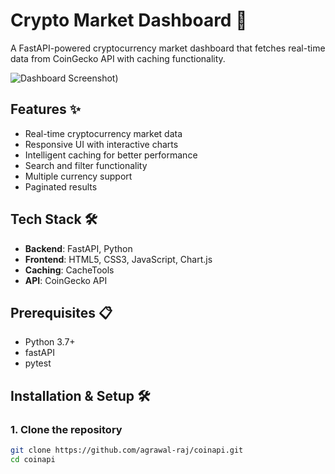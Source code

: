 # Crypto Market Dashboard 🚀

A FastAPI-powered cryptocurrency market dashboard that fetches real-time data from CoinGecko API with caching functionality.

![Dashboard Screenshot](https://imgur.com/a/IMxBBiN))

## Features ✨

- Real-time cryptocurrency market data
- Responsive UI with interactive charts
- Intelligent caching for better performance
- Search and filter functionality
- Multiple currency support
- Paginated results

## Tech Stack 🛠️

- **Backend**: FastAPI, Python
- **Frontend**: HTML5, CSS3, JavaScript, Chart.js
- **Caching**: CacheTools
- **API**: CoinGecko API

## Prerequisites 📋

- Python 3.7+
- fastAPI
- pytest

## Installation & Setup 🛠️

### 1. Clone the repository
```bash
git clone https://github.com/agrawal-raj/coinapi.git
cd coinapi
